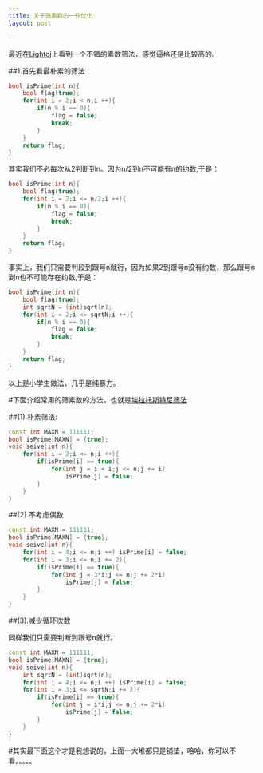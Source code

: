 ```yaml
---
title: 关于筛素数的一些优化
layout: post

---
```


最近在[Lightoj](http://lightoj.com/article_show.php?article=1001)上看到一个不错的素数筛法，感觉逼格还是比较高的。

##1.首先看最朴素的筛法：

```cpp
bool isPrime(int n){
    bool flag(true);
    for(int i = 2;i < n;i ++){
        if(n % i == 0){
            flag = false;
            break;
        }
    }
    return flag;
}
```

其实我们不必每次从<let>2</let>判断到<let>n<let>。因为<let>n/2</let>到<let>n</let>不可能有<let>n</let>的约数,于是：

```cpp
bool isPrime(int n){
    bool flag(true);
    for(int i = 2;i <= n/2;i ++){
        if(n % i == 0){
            flag = false;
            break;
        }
    }
    return flag;
}
```

事实上，我们只需要判段到跟号<let>n</let>就行，因为如果<let>2</let>到跟号<let>n</let>没有约数，那么跟号<let>n</let>到<let>n</let>也不可能存在约数,于是：

```cpp
bool isPrime(int n){
    bool flag(true);
    int sqrtN = (int)sqrt(n);
    for(int i = 2;i <= sqrtN;i ++){
        if(n % i == 0){
            flag = false;
            break;
        }
    }
    return flag;
}
```

以上是小学生做法，几乎是纯暴力。


#下面介绍常用的筛素数的方法，也就是[埃拉托斯特尼筛法](http://zh.wikipedia.org/wiki/%E5%9F%83%E6%8B%89%E6%89%98%E6%96%AF%E7%89%B9%E5%B0%BC%E7%AD%9B%E6%B3%95)

##(1).朴素筛法:

```cpp
const int MAXN = 111111;
bool isPrime[MAXN] = {true};
void seive(int n){
    for(int i = 2;i <= n;i ++){
        if(isPrime[i] == true){
            for(int j = i + i;j <= n;j += i)
                isPrime[j] = false;
        }
    }
}
```

##(2).不考虑偶数

```cpp
const int MAXN = 111111;
bool isPrime[MAXN] = {true};
void seive(int n){
    for(int i = 4;i <= n;i ++) isPrime[i] = false;
    for(int i = 3;i <= n;i += 2){
        if(isPrime[i] == true){
            for(int j = 3*i;j <= n;j += 2*i)
                isPrime[j] = false;
        }
    }
}
```

##(3).减少循环次数

同样我们只需要判断到跟号n就行。

```cpp
const int MAXN = 111111;
bool isPrime[MAXN] = {true};
void seive(int n){
    int sqrtN = (int)sqrt(n);
    for(int i = 4;i <= n;i ++) isPrime[i] = false;
    for(int i = 3;i <= sqrtN;i += 2){
        if(isPrime[i] == true){
            for(int j = i*i;j <= n;j += 2*i)
                isPrime[j] = false;
        }
    }
}
```


#其实最下面这个才是我想说的，上面一大堆都只是铺垫，哈哈，你可以不看。。。。。

